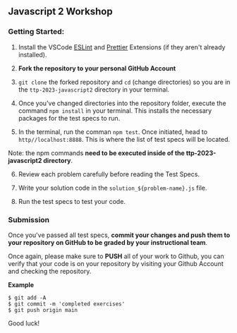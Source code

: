 ## Javascript 2 Workshop

### Getting Started:

1. Install the VSCode [ESLint](https://marketplace.visualstudio.com/items?itemName=dbaeumer.vscode-eslint) and [Prettier](https://marketplace.visualstudio.com/items?itemName=esbenp.prettier-vscode) Extensions (if they aren't already installed).

2. **Fork the repository to your personal GitHub Account**

3. `git clone` the forked repository and `cd` (change directories) so you are in the `ttp-2023-javascript2` directory in your terminal.

4. Once you've changed directories into the repository folder, execute the command `npm install` in your terminal. This installs the necessary packages for the test specs to run.

5. In the terminal, run the comman `npm test`. Once initiated, head to `http//localhost:8888`. This is where the list of test specs will be located.

Note: the npm commands **need to be executed inside of the ttp-2023-javascript2 directory**.

6. Review each problem carefully before reading the Test Specs.

7. Write your solution code in the `solution_${problem-name}.js` file.

8. Run the test specs to test your code.

### Submission

Once you've passed all test specs, **commit your changes and push them to your repository on GitHub to be graded by your instructional team**.

Once again, please make sure to **PUSH** all of your work to Github, you can verify that your code is on your repository by visiting your Github Account and checking the repository.

**Example**

```
$ git add -A
$ git commit -m 'completed exercises'
$ git push origin main
```

Good luck!
